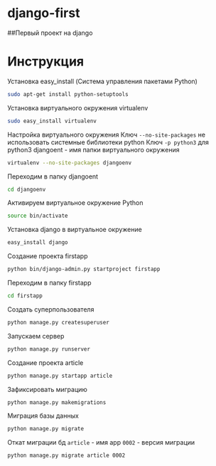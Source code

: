 # django-first
##Первый проект на django

# Инструкция 

Установка easy_install (Система управления пакетами Python)
```sh
sudo apt-get install python-setuptools
```

Установка виртуального окружения virtualenv
```sh
sudo easy_install virtualenv
```

Настройка виртуального окружения
Ключ `--no-site-packages` не использовать системные библиотеки python
Ключ `-p python3` для python3 
djangoent - имя папки виртуального окружения
```sh
virtualenv --no-site-packages djangoenv
```

Переходим в папку djangoent
```sh
cd djangoenv
```

Активируем виртуальное окружение Python
```sh
source bin/activate
```

Установка django в виртуальное окружение
```sh
easy_install django
```

Создание проекта firstapp
```sh
python bin/django-admin.py startproject firstapp
```

Переходим в папку firstapp
```sh
cd firstapp
```

Создать суперпользователя
```sh
python manage.py createsuperuser
```

Запускаем сервер
```sh
python manage.py runserver
```

Создание проекта article
```sh
python manage.py startapp article
```

Зафиксировать миграцию 
```sh
python manage.py makemigrations
```

Миграция базы данных
```sh
python manage.py migrate
```

Откат миграции бд 
`article` - имя арр
`0002` - версия миграции
```sh
python manage.py migrate article 0002
```